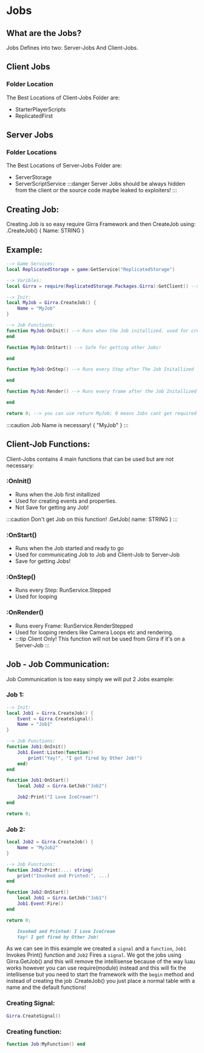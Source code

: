 # Jobs 
## What are the Jobs?
Jobs Defines into two: Server-Jobs And Client-Jobs.

## Client Jobs
### Folder Location                                                          
The Best Locations of Client-Jobs Folder are:
- StarterPlayerScripts
- ReplicatedFirst
## Server Jobs
### Folder Locations
The Best Locations of Server-Jobs Folder are:
- ServerStorage
- ServerScriptService
:::danger 
Server Jobs should be always hidden from the client or the source code maybe leaked to exploiters!
:::
  
## Creating Job:
Creating Job is so easy require Girra Framework
and then CreateJob using: .CreateJob() { Name: STRING }
## Example:
```lua
--> Game Services:
local ReplicatedStorage = game:GetService("ReplicatedStorage")

--> Varibles:
local Girra = require(ReplicatedStorage.Packages.Girra):GetClient() --> Or GetServer()

--> Init:
local MyJob = Girra.CreateJob() {
    Name = "MyJob"
}

--> Job Functions:
function MyJob:OnInit() --> Runs when the Job initallized. used for creating events and properties.
end

function MyJob:OnStart() --> Safe for getting other Jobs!

end

function MyJob:OnStep() --> Runs every Step after The Job Initallized

end

function MyJob:Render() --> Runs every frame after the Job Initallized For Client Only!

end

return 0; --> you can use return MyJob; 0 means Jobs cant get required externally from other scripts
```
:::caution
Job Name is necessary! { "MyJob" }
:::

## Client-Job Functions:
Client-Jobs contains 4 main functions that can be used but are not necessary:
### :OnInit() 
- Runs when the Job first initallized 
- Used for creating events and properties.
- Not Save for getting any Job!

:::caution
Don't get Job on this function! .GetJob( name: STRING )
:::
### :OnStart() 
- Runs when the Job started and ready to go
- Used for communicating Job to Job and Client-Job to Server-Job
- Save for getting Jobs!
### :OnStep() 
- Runs every Step: RunService.Stepped
- Used for looping
### :OnRender() 
- Runs every Frame: RunService.RenderStepped
- Used for looping renders like Camera Loops etc and rendering.
- :::tip Client Only!
This function will not be used from Girra if it's on a Server-Job
:::
## Job - Job Communication:
Job Communication is too easy simply we will put 2 Jobs example:
### Job 1:
```lua
--> Init:
local Job1 = Girra.CreateJob() {
    Event = Girra.CreateSignal()
    Name = "Job1"
}

--> Job Functions:
function Job1:OnInit()
    Job1.Event:Listen(function()
        print("Yay!", "I got fired by Other Job!")
    end)
end

function Job1:OnStart()
    local Job2 = Girra.GetJob("Job2")

    Job2:Print("I Love IceCream!")
end

return 0;
```
### Job 2:
```lua
local Job2 = Girra.CreateJob() {
    Name = "MyJob2"
}

--> Job Functions:
function Job2:Print(...: string)
    print("Invoked and Printed:", ...)
end

function Job2:OnStart()
    local Job1 = Girra.GetJob("Job1")
    Job1.Event:Fire()
end

return 0;
```

```md title="Input"
    Invoked and Printed: I Love IceCream
    Yay! I got fired by Other Job!
```

As we can see in this example we created a `signal` and a `function`, `Job1` Invokes Print() function and `Job2` Fires a `signal`. We got the jobs using Girra.GetJob() and this will remove the intellisense because of the way luau works however you can use require(module) instead and this will fix  the intellisense but you  need to start the framework with the `begin` method and instead of creating the job .CreateJob() you just place a normal table with a name and the default functions!

### Creating Signal:
```lua
Girra.CreateSignal()
```
### Creating function:
```lua
function Job:MyFunction() end